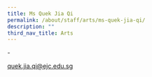 ```yaml
---
title: Ms Quek Jia Qi
permalink: /about/staff/arts/ms-quek-jia-qi/
description: ""
third_nav_title: Arts
---
```






\-

[quek.jia.qi@ejc.edu.sg](mailto:quek.jia.qi@ejc.edu.sg)